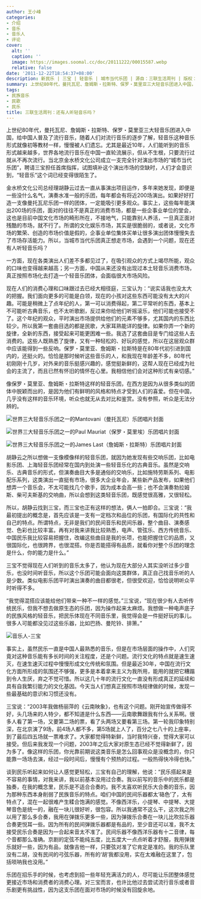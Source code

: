 ```yaml
---
author: 王小峰
categories:
- 介绍
- 音乐
- 音乐人
- 评论
cover:
  alt: ''
  caption: ''
  image: https://images.soomal.cc/doc/20111222/00015587.webp
  relative: false
date: '2011-12-22T18:54:37+08:00'
description: 新民乐 | 三宝 | 轻音乐 | 城市当代乐团 | 源自：三联生活周刊 | 版权：转载 |  平均/总评分：08.40/42
summary: 上世纪80年代，曼托瓦尼、詹姆斯・拉斯特、保罗・莫里亚三大轻音乐团进入中国，给中国人普及了流行音乐，随着人们对流行音乐的逐步了解，轻音乐这种音乐形式就像初等教材一样，慢慢被人们遗忘。尤其是最近10年，人们能听到的音乐形式越来越多，世界各地流行音乐在中国一直轮流展示，但从不生根，只要流行过就从不再次流行……
tags:
- 民族音乐
- 民歌
- 民乐
title: 三联生活周刊：还有人听轻音乐吗？
---
```


上世纪80年代，曼托瓦尼、詹姆斯・拉斯特、保罗・莫里亚三大轻音乐团进入中国，给中国人普及了流行音乐，随着人们对流行音乐的逐步了解，轻音乐这种音乐形式就像初等教材一样，慢慢被人们遗忘。尤其是最近10年，人们能听到的音乐形式越来越多，世界各地流行音乐在中国一直轮流展示，但从不生根，只要流行过就从不再次流行。当北京金水桥文化公司成立一支完全针对演出市场的“城市当代乐团”，聘请三宝担任首席指挥，试图填补这个演出市场的空缺时，人们才会意识到，“轻音乐”这个词已经变得很陌生了。

金水桥文化公司总经理胡静云过去一直从事演出项目运作，多年来她发现，即便是一些没什么名气，演奏水准一般的乐团，每年都会有将近200场演出。如果好好打造一支像曼托瓦尼乐团一样的团体，一定能吸引更多观众。事实上，这些每年能演出200场的乐团，面对的往往不是真正的消费市场，都是一些企事业单位的堂会，这也是目前中国文化市场的畸形所在，不接地气，只能靠别人养活，一旦真正面对残酷的市场，就不行了。所谓的文化娱乐市场，其实是很脆弱的，或者说，文化市场的繁荣、创造的市场价值是假的，企事业单位集体买单让很多演出团体慢慢失去了市场存活能力。所以，当城市当代乐团真正想走市场，会遇到一个问题，现在还有人听轻音乐吗？

一方面，现在各类演出人们差不多都见过了，在吸引观众的方式上竭尽所能，观众的口味也变得越来越高；另一方面，中国从来还没有出现过本土轻音乐消费市场，真正按照市场化去打造一个轻音乐团体，会面临很大市场风险。

现在人们的消费心理和口味跟过去已经大相径庭，三宝认为：“说实话我也没太大的把握。我们面向更多的可能是白领，现在的小孩对这些东西可能没有太大的兴趣。可能是稍微上了点年纪的人，第一可以消费得起，第二平常听的东西，基本上不可能听古典音乐，也不太听歌剧，反过来你给他们听摇滚乐，他们可能也接受不了。这个年纪的观众，平时演出市场提供给他们的元素不够多，尤其国内的东西比较少。所以我第一套曲目选的都是民歌，大家耳熟能详的旋律。如果你弄一个新的旋律，全新的东西，接受起来可能更困难一些。我选了这套曲目是专门给这些人去消费的。这些人既熟悉了旋律，又有一种轻松的、好玩的感觉，所以在这层观众群中应该能得到一些反响。保罗・莫里亚、詹姆斯・拉斯特是在80年代初引进到国内的，还挺火的。恰恰是那时候听这些音乐的人，和我现在年龄差不多，80年代初刚刚十几岁，对外来的音乐挺感兴趣的，感觉挺新鲜的，这帮人现在已经成为社会的主流了，而且已然有怀旧的情怀在心里。我相信他们会对这种形式有亲切感。”

像保罗・莫里亚、詹姆斯・拉斯特这样的轻音乐团，在西方是因为从很多类似的团体中脱颖而出的，是因为他们有鲜明的风格和特点才受到人们的喜爱。但在中国，几乎没有这样的音乐环境，听众也就无从去对比和鉴赏。没有参照，听众是无法分辨的。

![世界三大轻音乐乐团之一的Mantovani（曼托瓦尼）乐团唱片封面](https://images.soomal.cc/doc/20111222/00015584.webp)




![世界三大轻音乐乐团之一的Paul Mauriat（保罗・莫里埃）乐团唱片封面](https://images.soomal.cc/doc/20111222/00015585.webp)




![世界三大轻音乐乐团之一的James Last（詹姆斯・拉斯特）乐团唱片封面](https://images.soomal.cc/doc/20111222/00015586.webp)





胡静云之所以想做一支像模像样的轻音乐团，就因为她发现有些交响乐团，比如电影乐团、上海轻音乐团经常在国内到处演一些轻音乐化的古典音乐。虽然是交响乐、古典音乐的形式，但演奏曲目大多是通俗的交响乐，比如施特劳斯系列、电影配乐系列，这类演出一直挺有市场，很多大企业年会，某些新产品发布，如果他们想弄一个音乐会，不太可能找几个歌手，因为成本会高一些；也不会演奏勃拉姆斯、柴可夫斯基的交响曲，所以会想到这类轻音乐团，既感觉很高雅，又很轻松。

所以，胡静云找到三宝，而三宝也正有这样的想法，俩人一拍即合。三宝说：“我最初提出的概念是，首先应该是一支有一定档次和品位的乐团，有国际化的共性和自己的特点。所谓特点，无非是我们的民间音乐和民间乐器，整个曲目、演奏感觉、色彩也比较丰富。再有对我来讲我比较熟悉，电声、管弦乐、西方传统音乐、中国民乐我比较容易把握住，改编这些曲目是我的长项，也能把握住它的品质，又很国际化，也很跨界，也很混搭。你是否能搭得有品质，就看你对整个乐团的理念是什么，你的能力是什么。”

三宝不觉得现在人们听到的音乐太多了，他认为现在大部分人其实没听过多少音乐，也没时间听音乐，所以这个乐团可能会面向这类群体，真正自己找音乐听的人是少数。类似电影乐团平时演出演奏的曲目都很老，但很受欢迎，恰恰说明听众平时听得不多。

“我觉得混搭应该能给他们带来一种不一样的感觉。”三宝说，“现在很少有人去听传统民乐，但我不想去做原生态的乐团，因为操作起来太麻烦。我想做一种电声底子的民族风格的轻音乐，把民乐体现在不同音乐里，我觉得会是一件挺好玩的事儿。很多人可能都没见过这些乐器，比如巴扬、曼陀铃、排箫。”

![音乐人-三宝](https://images.soomal.cc/doc/20111222/00015587.webp)





事实上，虽然民乐一直是中国人最熟悉的音乐，但是在市场层面的操作中，人们究竟对这种音乐能有多长时间的关注程度，还是个问题。流行文化的特点就是速生速灭，在速生速灭过程中慢慢形成文化传统和氛围。但是最近30年，中国在流行文化方面所形成的氛围还不够强，更多是本着拿来主义为我所用，能用的就把它糟蹋到令人生厌，弃之不觉可惜。所以这几十年的流行文化一直没有形成真正的延续和具有自我繁衍能力的文化基因。今天当人们想真正按照市场规律做的时候，发现一些最基础的意识和习惯还没有。

三宝说：“2003年我做杨丽萍的《云南映象》，也有这个问题。刚开始宣传做得不好，头几场来的人特少，都不知道是什么东西――云南歌舞跟我有什么关系啊。很多人看了第一场，又要第二场的票，看了头两场又要看第三场。第一轮我印象特别深，在北京演了9场，前4场人都不多，第5场就上人了，百分之七八十的上座率，到了最后四五场就一票难求了。大家都觉得特新鲜，当时我特兴奋，觉得大家可以接受。但后来我发现一个问题，2003年之后大家对原生态已经不觉得新鲜了，因为多了。像这样的乐团，你光靠前期说这类音乐是怎么回事观众是没概念的，你只能靠一场场去演，经过一段时间后，慢慢有个预热的过程。一般热得快冷得也快。”

谈到民乐听起来如何让人感觉更轻松，三宝有自己的理解，他说：“民乐搭起来是不容易的事情，对我来讲，我以前基本没用过合奏。我以前写的音乐中的民乐都是独奏，在我的概念里，民乐是不适合合奏的。我不太喜欢听民乐大合奏的音乐，因为那种东西本身削弱了民族音乐的特点。咱们中国的民间乐器都太‘硌色’了，太有特点了，混在一起很难产生糅合饱满的感觉。不像西洋乐，小提琴、中提琴、大提琴音色是统一的，融在一块儿很好听，很包容。所以我通常不这么干，这次我之所以用了那么多合奏，我用在弹拨乐更多一些，因为弹拨乐合奏在一块儿比吹拉乐器合奏更悦耳一些。因为所有的民间弹拨乐器都是有品的，至少音还可以准，我不太接受民乐合奏是因为一合起来音太不准了。民间乐器不像西洋乐器有十二音律，每个音都那么准确。京剧的定弦不能纯五度，比五度大一点点听着才舒服，我用弹拨乐就好一些，因为有品，就像吉他一样，只要弦对准了它肯定是准的。我的乐队里没有二胡，没有民间的弓弦乐器，所有的‘胡’我都没用，实在太难融在这里了，包括唢呐我也没用。”

乐团在招乐手的时候，也考虑到招一些年轻充满活力的人，尽可能让乐团整体感觉更接近市场和消费者的消费心理。对三宝而言，也许比他过去尝试流行音乐或者音乐剧更有挑战性，因为这支乐团在面对市场的时候没有回旋余地。